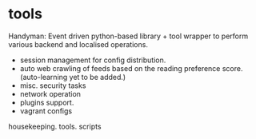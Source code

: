 tools
=========

Handyman:
Event driven python-based library + tool wrapper to perform various backend and  localised operations.
 - session management for config distribution.
 - auto web crawling of feeds based on the reading preference score. (auto-learning yet to be added.)
 - misc. security tasks
 - network operation
 - plugins support.
 - vagrant configs

housekeeping. tools. scripts


